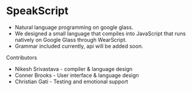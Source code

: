 SpeakScript
===========

* Natural language programming on google glass.
* We designed a small language that compiles into JavaScript that runs natively on Google Glass through WearScript.
* Grammar included currently, api will be added soon.

Contributors
* Nikesh Srivastava - compiler & language design 
* Conner Brooks - User interface & language design
* Christian Gati - Testing and emotional support
